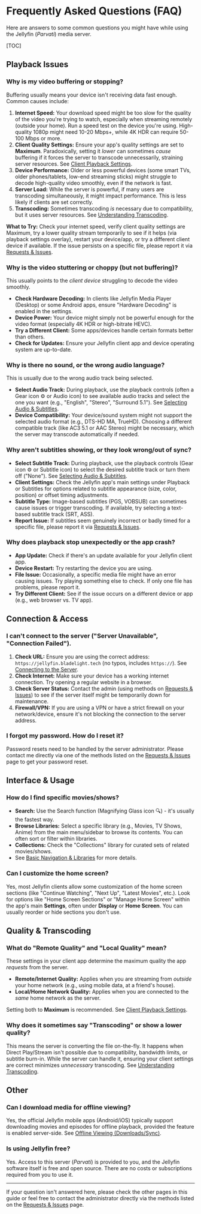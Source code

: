 # Frequently Asked Questions (FAQ)

Here are answers to some common questions you might have while using the Jellyfin (*Parvati*) media server.

[TOC]

## Playback Issues

### Why is my video buffering or stopping?

Buffering usually means your device isn't receiving data fast enough. Common causes include:

1.  **Internet Speed:** Your download speed might be too slow for the quality of the video you're trying to watch, especially when streaming remotely (outside your home). Run a speed test on the device you're using. High-quality 1080p might need 10-20 Mbps+, while 4K HDR can require 50-100 Mbps or more.
2.  **Client Quality Settings:** Ensure your app's quality settings are set to **Maximum**. Paradoxically, setting it *lower* can sometimes *cause* buffering if it forces the server to transcode unnecessarily, straining server resources. See [Client Playback Settings](client-settings.md).
3.  **Device Performance:** Older or less powerful devices (some smart TVs, older phones/tablets, low-end streaming sticks) might struggle to decode high-quality video smoothly, even if the network is fast.
4.  **Server Load:** While the server is powerful, if many users are transcoding simultaneously, it might impact performance. This is less likely if clients are set correctly.
5.  **Transcoding:** Sometimes transcoding *is* necessary due to compatibility, but it uses server resources. See [Understanding Transcoding](transcoding-explained.md).

**What to Try:** Check your internet speed, verify client quality settings are Maximum, try a lower quality stream temporarily to see if it helps (via playback settings overlay), restart your device/app, or try a different client device if available. If the issue persists on a specific file, please report it via [Requests & Issues](requests-and-issues.md).

### Why is the video stuttering or choppy (but not buffering)?

This usually points to the *client device* struggling to decode the video smoothly.

* **Check Hardware Decoding:** In clients like Jellyfin Media Player (Desktop) or some Android apps, ensure "Hardware Decoding" is enabled in the settings.
* **Device Power:** Your device might simply not be powerful enough for the video format (especially 4K HDR or high-bitrate HEVC).
* **Try a Different Client:** Some apps/devices handle certain formats better than others.
* **Check for Updates:** Ensure your Jellyfin client app and device operating system are up-to-date.

### Why is there no sound, or the wrong audio language?

This is usually due to the wrong audio track being selected.

* **Select Audio Track:** During playback, use the playback controls (often a Gear icon ⚙️ or Audio icon) to see available audio tracks and select the one you want (e.g., "English", "Stereo", "Surround 5.1"). See [Selecting Audio & Subtitles](audio-subtitle-selection.md).
* **Device Compatibility:** Your device/sound system might not support the selected audio format (e.g., DTS-HD MA, TrueHD). Choosing a different compatible track (like AC3 5.1 or AAC Stereo) might be necessary, which the server may transcode automatically if needed.

### Why aren't subtitles showing, or they look wrong/out of sync?

* **Select Subtitle Track:** During playback, use the playback controls (Gear icon ⚙️ or Subtitle icon) to select the desired subtitle track or turn them off ("None"). See [Selecting Audio & Subtitles](audio-subtitle-selection.md).
* **Client Settings:** Check the Jellyfin app's main settings under Playback or Subtitles for options related to subtitle appearance (size, color, position) or offset timing adjustments.
* **Subtitle Type:** Image-based subtitles (PGS, VOBSUB) can sometimes cause issues or trigger transcoding. If available, try selecting a text-based subtitle track (SRT, ASS).
* **Report Issue:** If subtitles seem genuinely incorrect or badly timed for a specific file, please report it via [Requests & Issues](requests-and-issues.md).

### Why does playback stop unexpectedly or the app crash?

* **App Update:** Check if there's an update available for your Jellyfin client app.
* **Device Restart:** Try restarting the device you are using.
* **File Issue:** Occasionally, a specific media file might have an error causing issues. Try playing something else to check. If only one file has problems, please report it.
* **Try Different Client:** See if the issue occurs on a different device or app (e.g., web browser vs. TV app).

## Connection & Access

### I can't connect to the server ("Server Unavailable", "Connection Failed").

1.  **Check URL:** Ensure you are using the correct address: `https://jellyfin.bladelight.tech` (no typos, includes `https://`). See [Connecting to the Server](connecting.md).
2.  **Check Internet:** Make sure your device has a working internet connection. Try opening a regular website in a browser.
3.  **Check Server Status:** Contact the admin (using methods on [Requests & Issues](requests-and-issues.md#contacting-the-admin)) to see if the server itself might be temporarily down for maintenance.
4.  **Firewall/VPN:** If you are using a VPN or have a strict firewall on your network/device, ensure it's not blocking the connection to the server address.

### I forgot my password. How do I reset it?

Password resets need to be handled by the server administrator. Please contact me directly via one of the methods listed on the [Requests & Issues](requests-and-issues.md#contacting-the-admin) page to get your password reset.

## Interface & Usage

### How do I find specific movies/shows?

* **Search:** Use the Search function (Magnifying Glass icon 🔍) - it's usually the fastest way.
* **Browse Libraries:** Select a specific library (e.g., Movies, TV Shows, Anime) from the main menu/sidebar to browse its contents. You can often sort or filter within libraries.
* **Collections:** Check the "Collections" library for curated sets of related movies/shows.
* See [Basic Navigation & Libraries](basic-navigation.md) for more details.

### Can I customize the home screen?

Yes, most Jellyfin clients allow some customization of the home screen sections (like "Continue Watching", "Next Up", "Latest Movies", etc.). Look for options like "Home Screen Sections" or "Manage Home Screen" within the app's main **Settings**, often under **Display** or **Home Screen**. You can usually reorder or hide sections you don't use.

## Quality & Transcoding

### What do "Remote Quality" and "Local Quality" mean?

These settings in your client app determine the maximum quality the app *requests* from the server.
* **Remote/Internet Quality:** Applies when you are streaming from *outside* your home network (e.g., using mobile data, at a friend's house).
* **Local/Home Network Quality:** Applies when you are connected to the *same* home network as the server.

Setting both to **Maximum** is recommended. See [Client Playback Settings](client-settings.md).

### Why does it sometimes say "Transcoding" or show a lower quality?

This means the server is converting the file on-the-fly. It happens when Direct Play/Stream isn't possible due to compatibility, bandwidth limits, or subtitle burn-in. While the server can handle it, ensuring your client settings are correct minimizes *unnecessary* transcoding. See [Understanding Transcoding](transcoding-explained.md).

## Other

### Can I download media for offline viewing?

Yes, the official Jellyfin mobile apps (Android/iOS) typically support downloading movies and episodes for offline playback, provided the feature is enabled server-side. See [Offline Viewing (Downloads/Sync)](offline-viewing.md).

### Is using Jellyfin free?

Yes. Access to this server (*Parvati*) is provided to you, and the Jellyfin software itself is free and open source. There are no costs or subscriptions required from you to use it.

---

If your question isn't answered here, please check the other pages in this guide or feel free to contact the administrator directly via the methods listed on the [Requests & Issues](requests-and-issues.md#contacting-the-admin) page.
